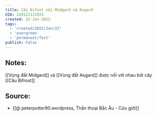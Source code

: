 ```yaml
---
title: Cầu Bifost nối Midgard và Asgard
UID: 220122121923
created: 22-Jan-2022
tags:
  - 'created/2022/Jan/22'
  - 'evergreen'
  - 'permanent/fact'
publish: False
---
```

## Notes:
[[Vùng đất Midgard]] và [[Vùng đất Asgard]] được nối với nhau bởi cây [[Cầu Bifrost]]

## Source:
- [[@ peterpotter90.wordpress, Thần thoại Bắc Âu - Cửu giới]]


